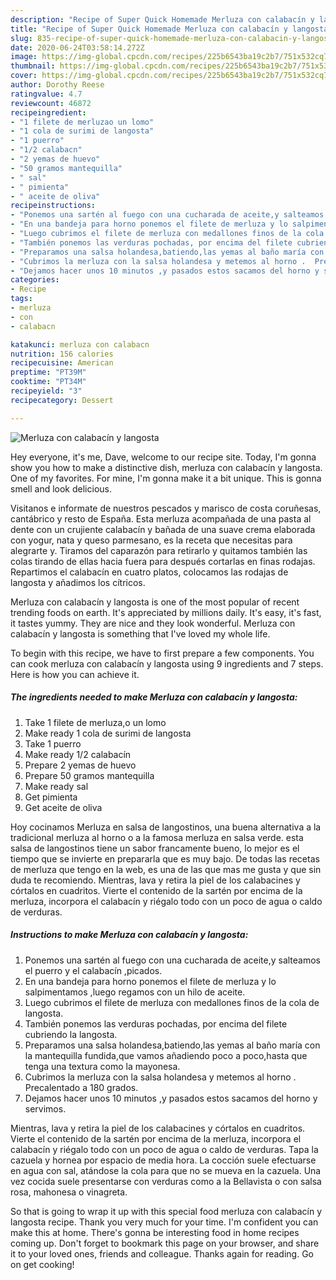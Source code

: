 ```yaml
---
description: "Recipe of Super Quick Homemade Merluza con calabacín y langosta"
title: "Recipe of Super Quick Homemade Merluza con calabacín y langosta"
slug: 835-recipe-of-super-quick-homemade-merluza-con-calabacin-y-langosta
date: 2020-06-24T03:58:14.272Z
image: https://img-global.cpcdn.com/recipes/225b6543ba19c2b7/751x532cq70/merluza-con-calabacin-y-langosta-foto-principal.jpg
thumbnail: https://img-global.cpcdn.com/recipes/225b6543ba19c2b7/751x532cq70/merluza-con-calabacin-y-langosta-foto-principal.jpg
cover: https://img-global.cpcdn.com/recipes/225b6543ba19c2b7/751x532cq70/merluza-con-calabacin-y-langosta-foto-principal.jpg
author: Dorothy Reese
ratingvalue: 4.7
reviewcount: 46872
recipeingredient:
- "1 filete de merluzao un lomo"
- "1 cola de surimi de langosta"
- "1 puerro"
- "1/2 calabacn"
- "2 yemas de huevo"
- "50 gramos mantequilla"
- " sal"
- " pimienta"
- " aceite de oliva"
recipeinstructions:
- "Ponemos una sartén al fuego con una cucharada de aceite,y salteamos el puerro y el calabacín ,picados."
- "En una bandeja para horno ponemos el filete de merluza y lo salpimentamos ,luego regamos con un hilo de aceite."
- "Luego cubrimos el filete de merluza con medallones finos de la cola de langosta."
- "También ponemos las verduras pochadas, por encima del filete cubriendo la langosta."
- "Preparamos una salsa holandesa,batiendo,las yemas al baño maría con la mantequilla fundida,que vamos añadiendo poco a poco,hasta que tenga una textura como la mayonesa."
- "Cubrimos la merluza con la salsa holandesa y metemos al horno .  Precalentado a 180 grados."
- "Dejamos hacer unos 10 minutos ,y pasados estos sacamos del horno y servimos."
categories:
- Recipe
tags:
- merluza
- con
- calabacn

katakunci: merluza con calabacn 
nutrition: 156 calories
recipecuisine: American
preptime: "PT39M"
cooktime: "PT34M"
recipeyield: "3"
recipecategory: Dessert

---
```



![Merluza con calabacín y langosta](https://img-global.cpcdn.com/recipes/225b6543ba19c2b7/751x532cq70/merluza-con-calabacin-y-langosta-foto-principal.jpg)

Hey everyone, it's me, Dave, welcome to our recipe site. Today, I'm gonna show you how to make a distinctive dish, merluza con calabacín y langosta. One of my favorites. For mine, I'm gonna make it a bit unique. This is gonna smell and look delicious.

Visitanos e informate de nuestros pescados y marisco de costa coruñesas, cantábrico y resto de España. Esta merluza acompañada de una pasta al dente con un crujiente calabacín y bañada de una suave crema elaborada con yogur, nata y queso parmesano, es la receta que necesitas para alegrarte y. Tiramos del caparazón para retirarlo y quitamos también las colas tirando de ellas hacia fuera para después cortarlas en finas rodajas. Repartimos el calabacín en cuatro platos, colocamos las rodajas de langosta y añadimos los cítricos.

Merluza con calabacín y langosta is one of the most popular of recent trending foods on earth. It's appreciated by millions daily. It's easy, it's fast, it tastes yummy. They are nice and they look wonderful. Merluza con calabacín y langosta is something that I've loved my whole life.


To begin with this recipe, we have to first prepare a few components. You can cook merluza con calabacín y langosta using 9 ingredients and 7 steps. Here is how you can achieve it.

<!--inarticleads1-->

##### The ingredients needed to make Merluza con calabacín y langosta:

1. Take 1 filete de merluza,o un lomo
1. Make ready 1 cola de surimi de langosta
1. Take 1 puerro
1. Make ready 1/2 calabacín
1. Prepare 2 yemas de huevo
1. Prepare 50 gramos mantequilla
1. Make ready  sal
1. Get  pimienta
1. Get  aceite de oliva


Hoy cocinamos Merluza en salsa de langostinos, una buena alternativa a la tradicional merluza al horno o a la famosa merluza en salsa verde. esta salsa de langostinos tiene un sabor francamente bueno, lo mejor es el tiempo que se invierte en prepararla que es muy bajo. De todas las recetas de merluza que tengo en la web, es una de las que mas me gusta y que sin duda te recomiendo. Mientras, lava y retira la piel de los calabacines y córtalos en cuadritos. Vierte el contenido de la sartén por encima de la merluza, incorpora el calabacín y riégalo todo con un poco de agua o caldo de verduras. 

<!--inarticleads2-->

##### Instructions to make Merluza con calabacín y langosta:

1. Ponemos una sartén al fuego con una cucharada de aceite,y salteamos el puerro y el calabacín ,picados.
1. En una bandeja para horno ponemos el filete de merluza y lo salpimentamos ,luego regamos con un hilo de aceite.
1. Luego cubrimos el filete de merluza con medallones finos de la cola de langosta.
1. También ponemos las verduras pochadas, por encima del filete cubriendo la langosta.
1. Preparamos una salsa holandesa,batiendo,las yemas al baño maría con la mantequilla fundida,que vamos añadiendo poco a poco,hasta que tenga una textura como la mayonesa.
1. Cubrimos la merluza con la salsa holandesa y metemos al horno .  Precalentado a 180 grados.
1. Dejamos hacer unos 10 minutos ,y pasados estos sacamos del horno y servimos.


Mientras, lava y retira la piel de los calabacines y córtalos en cuadritos. Vierte el contenido de la sartén por encima de la merluza, incorpora el calabacín y riégalo todo con un poco de agua o caldo de verduras. Tapa la cazuela y hornea por espacio de media hora. La cocción suele efectuarse en agua con sal, atándose la cola para que no se mueva en la cazuela. Una vez cocida suele presentarse con verduras como a la Bellavista o con salsa rosa, mahonesa o vinagreta. 

So that is going to wrap it up with this special food merluza con calabacín y langosta recipe. Thank you very much for your time. I'm confident you can make this at home. There's gonna be interesting food in home recipes coming up. Don't forget to bookmark this page on your browser, and share it to your loved ones, friends and colleague. Thanks again for reading. Go on get cooking!
